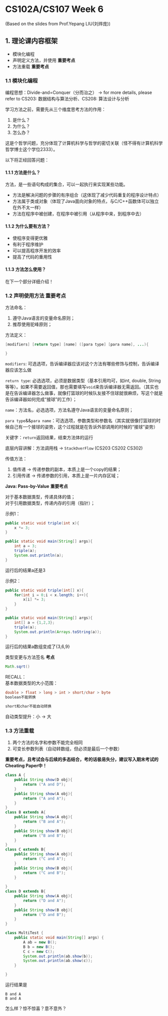 # CS102A/CS107 Week 6
(Based on the slides from Prof.Yepang LIU(刘烨庞))        

## 1. 理论课内容框架
- 模块化编程
- 声明定义方法，并使用 **重要考点**
- 方法重载 **重要考点**

### 1.1 模块化编程

编程思想：Divide-and=Conquer（分而治之） -> for more details, please refer to CS203: 数据结构与算法分析、CS208: 算法设计与分析      

学习方法之前，需要先从三个维度思考方法的作用：      
1. 是什么？
2. 为什么？
3. 怎么办？

这是个哲学问题，充分体现了计算机科学与哲学的密切关联（怪不得有计算机科学哲学博士这个学位2333）。

以下将正经回答问题：      
#### 1.1.1 方法是什么？
方法，是一些语句构成的集合，可以一起执行来实现某些功能。

- 方法是解决问题的步骤的有序组合（这体现了减少代码重复的程序设计特点）
- 方法属于类或对象（体现了Java面向对象的特点，与C/C++函数体可以独立在外不太一样）
- 方法在程序中被创建，在程序中被引用（从程序中来，到程序中去）

#### 1.1.2 为什么要有方法？

- 使程序变得更优雅
- 有利于程序维护
- 可以提高程序开发的效率
- 提高了代码的重用性

#### 1.1.3 方法怎么使用？

在下一个部分详细介绍！

### 1.2 声明使用方法 重要考点

方法命名：     
1. 遵守Java语言的变量命名原则；
2. 推荐使用驼峰原则；

方法定义：
```java
[modifiers] [return type] [name] ([para type] [para name], ...){

}
```
```modifiers```: 可选选项，告诉编译器应该对这个方法有哪些修饰与控制，告诉编译器应该怎么做         

```return type```: 必选选项，必须是数据类型（基本引用均可，如int, double, String等等）。如果不需要返回值，那也需要填写```void```来告诉编译器无需返回。（其实也是在告诉编译器怎么做事，就像打篮球的时候队友接不住球就很麻烦，写这个就是告诉编译器如何完成“接球”的工作）；      

```name```：方法名，必选选项，方法名遵守Java语言的变量命名原则；       

```para type```&&```para name```：可选选项，参数类型和参数名（其实就很像打篮球的时候自己有一个接球的姿势，这个过程就是在告诉外部调用的时候的“接球”姿势）      

关键字：```return```返回结果，结束方法体的运行

底层内容讲解：方法调用栈 -> ```StackOverFlow``` (CS203 CS202 CS302)        

传值方法：         
1. 值传递 -> 传递参数的副本，本质上是一个copy的结果；        
2. 引用传递 -> 传递参数的引用，本质上是一片内存区域；         

**Java: Pass-by-Value** **重要考点**

对于基本数据类型，传递具体的值；       
对于引用数据类型，传递内存的引用（指针）；       

示例1：   
```java
public static void triple(int x){
    x *= 3;
}

public static void main(String[] args){
    int a = 3;
    triple(a);
    System.out.println(a);
}
```
运行后的结果a还是3

示例2：   
```java
public static void triple(int[] x){
    for(int i = 0;i < x.length; i++){
        x[i] *= 3;
    }
}

public static void main(String[] args){
    int[] a = {1,2,3};
    triple(a);
    System.out.println(Arrays.toString(a));
}
```
运行后的结果a数组变成了{3,6,9}

类型变更与方法签名 **考点**
```java
Math.sqrt()
```

RECALL：       
基本数据类型的大小范围：
```java
double > float > long > int > short/char > byte
boolean不能转换

short和char不能自动转换
```

自动类型提升：小 -> 大

### 1.3 方法重载

1. 两个方法的名字和参数不能完全相同        
2. 可变长参数列表（自动转数组，但必须是最后一个参数）      

**重要考点，且考试会与后续的多态结合，考的话极易失分，建议写入期末考试的Cheating Paper中！**

```java
class A {
    public String show(D obj){
        return ("A and D");
    }
    public String show(A obj){
        return ("A and A");
    }
}
class B extends A{
    public String show(A obj){
        return ("B and A");
    }
    public String show(B obj){
        return ("B and B");
    }
}
class C extends B{
    public String show(A obj){
        return ("C and A");
    }
    public String show(B obj){
        return ("C and B");
    }
    
}
class D extends B{
    public String show(A obj){
        return ("D and A");
    }
    public String show(B obj){
        return ("D and B");
    }
}

class MultiTest {
    public static void main(String[] args) {
        A ab = new B();
        B b = new B();
        C c = new C();
        System.out.println(ab.show(b));
        System.out.println(ab.show(c));
    }

}
```

运行结果是
```
B and A
B and A
```

怎么样？惊不惊喜？意不意外？
